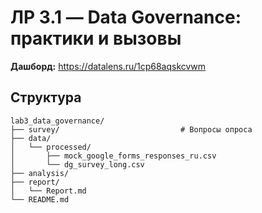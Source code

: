 # ЛР 3.1 — Data Governance: практики и вызовы

**Дашборд:** https://datalens.ru/1cp68aqskcvwm  

## Структура
```
lab3_data_governance/
├── survey/                           # Вопросы опроса
├── data/
│   └── processed/
│       ├── mock_google_forms_responses_ru.csv
│       └── dg_survey_long.csv
├── analysis/
├── report/
│   └── Report.md
└── README.md
```
